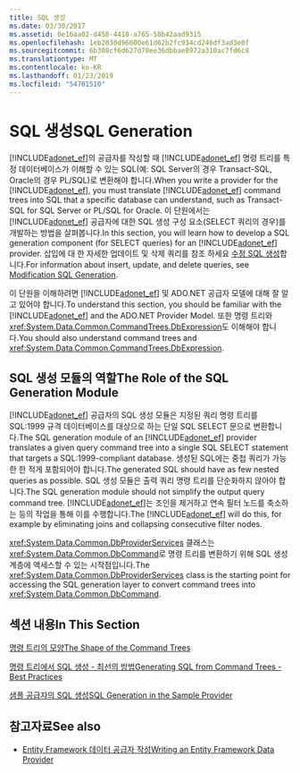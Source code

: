 ```yaml
---
title: SQL 생성
ms.date: 03/30/2017
ms.assetid: 0e16aa02-d458-4418-a765-58b42aad9315
ms.openlocfilehash: 1eb2830d96000e61d62b2fc934cd246df3ad3e0f
ms.sourcegitcommit: 6b308cf6d627d78ee36dbbae8972a310ac7fd6c8
ms.translationtype: MT
ms.contentlocale: ko-KR
ms.lasthandoff: 01/23/2019
ms.locfileid: "54701510"
---
```

# <a name="sql-generation"></a><span data-ttu-id="6b719-102">SQL 생성</span><span class="sxs-lookup"><span data-stu-id="6b719-102">SQL Generation</span></span>
<span data-ttu-id="6b719-103">[!INCLUDE[adonet_ef](../../../../../includes/adonet-ef-md.md)]의 공급자를 작성할 때 [!INCLUDE[adonet_ef](../../../../../includes/adonet-ef-md.md)] 명령 트리를 특정 데이터베이스가 이해할 수 있는 SQL(예: SQL Server의 경우 Transact-SQL, Oracle의 경우 PL/SQL)로 변환해야 합니다.</span><span class="sxs-lookup"><span data-stu-id="6b719-103">When you write a provider for the [!INCLUDE[adonet_ef](../../../../../includes/adonet-ef-md.md)], you must translate [!INCLUDE[adonet_ef](../../../../../includes/adonet-ef-md.md)] command trees into SQL that a specific database can understand, such as Transact-SQL for SQL Server or PL/SQL for Oracle.</span></span> <span data-ttu-id="6b719-104">이 단원에서는 [!INCLUDE[adonet_ef](../../../../../includes/adonet-ef-md.md)] 공급자에 대한 SQL 생성 구성 요소(SELECT 쿼리의 경우)를 개발하는 방법을 살펴봅니다.</span><span class="sxs-lookup"><span data-stu-id="6b719-104">In this section, you will learn how to develop a SQL generation component (for SELECT queries) for an [!INCLUDE[adonet_ef](../../../../../includes/adonet-ef-md.md)] provider.</span></span> <span data-ttu-id="6b719-105">삽입에 대 한 자세한 업데이트 및 삭제 쿼리를 참조 하세요 [수정 SQL 생성](../../../../../docs/framework/data/adonet/ef/modification-sql-generation.md)합니다.</span><span class="sxs-lookup"><span data-stu-id="6b719-105">For information about insert, update, and delete queries, see [Modification SQL Generation](../../../../../docs/framework/data/adonet/ef/modification-sql-generation.md).</span></span>  
  
 <span data-ttu-id="6b719-106">이 단원을 이해하려면 [!INCLUDE[adonet_ef](../../../../../includes/adonet-ef-md.md)] 및 ADO.NET 공급자 모델에 대해 잘 알고 있어야 합니다.</span><span class="sxs-lookup"><span data-stu-id="6b719-106">To understand this section, you should be familiar with the [!INCLUDE[adonet_ef](../../../../../includes/adonet-ef-md.md)] and the ADO.NET Provider Model.</span></span> <span data-ttu-id="6b719-107">또한 명령 트리와 <xref:System.Data.Common.CommandTrees.DbExpression>도 이해해야 합니다.</span><span class="sxs-lookup"><span data-stu-id="6b719-107">You should also understand command trees and <xref:System.Data.Common.CommandTrees.DbExpression>.</span></span>  
  
## <a name="the-role-of-the-sql-generation-module"></a><span data-ttu-id="6b719-108">SQL 생성 모듈의 역할</span><span class="sxs-lookup"><span data-stu-id="6b719-108">The Role of the SQL Generation Module</span></span>  
 <span data-ttu-id="6b719-109">[!INCLUDE[adonet_ef](../../../../../includes/adonet-ef-md.md)] 공급자의 SQL 생성 모듈은 지정된 쿼리 명령 트리를 SQL:1999 규격 데이터베이스를 대상으로 하는 단일 SQL SELECT 문으로 변환합니다.</span><span class="sxs-lookup"><span data-stu-id="6b719-109">The SQL generation module of an [!INCLUDE[adonet_ef](../../../../../includes/adonet-ef-md.md)] provider translates a given query command tree into a single SQL SELECT statement that targets a SQL:1999-compliant database.</span></span> <span data-ttu-id="6b719-110">생성된 SQL에는 중첩 쿼리가 가능한 한 적게 포함되어야 합니다.</span><span class="sxs-lookup"><span data-stu-id="6b719-110">The generated SQL should have as few nested queries as possible.</span></span> <span data-ttu-id="6b719-111">SQL 생성 모듈은 출력 쿼리 명령 트리를 단순화하지 않아야 합니다.</span><span class="sxs-lookup"><span data-stu-id="6b719-111">The SQL generation module should not simplify the output query command tree.</span></span> <span data-ttu-id="6b719-112">[!INCLUDE[adonet_ef](../../../../../includes/adonet-ef-md.md)]는 조인을 제거하고 연속 필터 노드를 축소하는 등의 작업을 통해 이를 수행합니다.</span><span class="sxs-lookup"><span data-stu-id="6b719-112">The [!INCLUDE[adonet_ef](../../../../../includes/adonet-ef-md.md)] will do this, for example by eliminating joins and collapsing consecutive filter nodes.</span></span>  
  
 <span data-ttu-id="6b719-113"><xref:System.Data.Common.DbProviderServices> 클래스는 <xref:System.Data.Common.DbCommand>로 명령 트리를 변환하기 위해 SQL 생성 계층에 액세스할 수 있는 시작점입니다.</span><span class="sxs-lookup"><span data-stu-id="6b719-113">The <xref:System.Data.Common.DbProviderServices> class is the starting point for accessing the SQL generation layer to convert command trees into <xref:System.Data.Common.DbCommand>.</span></span>  
  
## <a name="in-this-section"></a><span data-ttu-id="6b719-114">섹션 내용</span><span class="sxs-lookup"><span data-stu-id="6b719-114">In This Section</span></span>  
 [<span data-ttu-id="6b719-115">명령 트리의 모양</span><span class="sxs-lookup"><span data-stu-id="6b719-115">The Shape of the Command Trees</span></span>](../../../../../docs/framework/data/adonet/ef/the-shape-of-the-command-trees.md)  
  
 [<span data-ttu-id="6b719-116">명령 트리에서 SQL 생성 - 최선의 방법</span><span class="sxs-lookup"><span data-stu-id="6b719-116">Generating SQL from Command Trees - Best Practices</span></span>](../../../../../docs/framework/data/adonet/ef/generating-sql-from-command-trees-best-practices.md)  
  
 [<span data-ttu-id="6b719-117">샘플 공급자의 SQL 생성</span><span class="sxs-lookup"><span data-stu-id="6b719-117">SQL Generation in the Sample Provider</span></span>](../../../../../docs/framework/data/adonet/ef/sql-generation-in-the-sample-provider.md)  
  
## <a name="see-also"></a><span data-ttu-id="6b719-118">참고자료</span><span class="sxs-lookup"><span data-stu-id="6b719-118">See also</span></span>
- [<span data-ttu-id="6b719-119">Entity Framework 데이터 공급자 작성</span><span class="sxs-lookup"><span data-stu-id="6b719-119">Writing an Entity Framework Data Provider</span></span>](../../../../../docs/framework/data/adonet/ef/writing-an-ef-data-provider.md)
